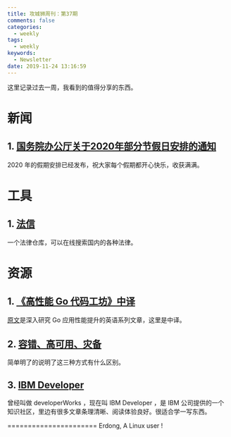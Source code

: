 ```yaml
---
title: 攻城狮周刊：第37期
comments: false
categories:
  - weekly
tags:
  - weekly
keywords:
  - Newsletter
date: 2019-11-24 13:16:59
---
```




这里记录过去一周，我看到的值得分享的东西。
<!--more-->

# 新闻

## 1. [国务院办公厅关于2020年部分节假日安排的通知](http://www.gov.cn/zhengce/content/2019-11/21/content_5454164.htm)

2020 年的假期安排已经发布，祝大家每个假期都开心快乐，收获满满。

# 工具

## 1. [法信](http://www.faxin.cn/keyword/index.aspx)

一个法律仓库，可以在线搜索国内的各种法律。

# 资源

## 1. [《高性能 Go 代码工坊》中译](https://www.yuque.com/ksco/uiondt)

[原文](https://dave.cheney.net/high-performance-go-workshop/dotgo-paris.html)是深入研究 Go 应用性能提升的英语系列文章，这里是中译。

## 2. [容错、高可用、灾备](http://www.ruanyifeng.com/blog/2019/11/fault-tolerance.html)

简单明了的说明了这三种方式有什么区别。

## 3. [IBM Developer](https://www.ibm.com/developerworks/cn/)

曾经叫做 developerWorks ，现在叫 IBM Developer ，是 IBM 公司提供的一个知识社区，里边有很多文章条理清晰、阅读体验良好。很适合学一写东西。


======================
Erdong, A Linux user !
